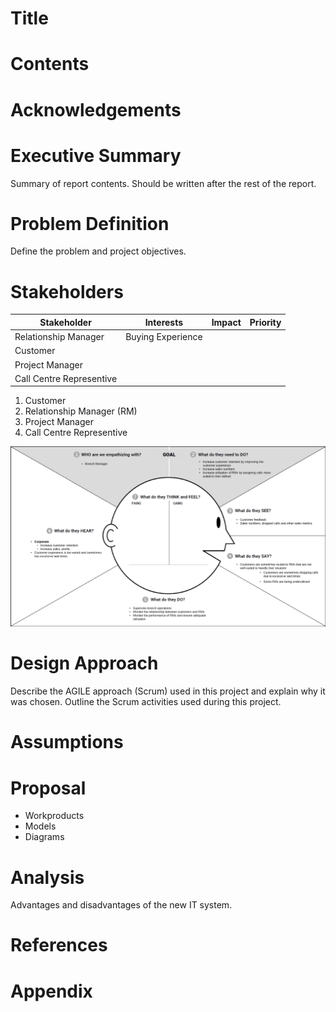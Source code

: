 # Title
# Contents
# Acknowledgements
# Executive Summary
Summary of report contents. Should be written after the rest of the report.

# Problem Definition
Define the problem and project objectives.

# Stakeholders
|   Stakeholder          |   Interests   |     Impact   | Priority|
| ---------------------  | ------------- | ------------ | ------- |
|Relationship Manager    |Buying Experience             |              |         |
| Customer               |               |              |         |
| Project Manager        |               |              |         |
|Call Centre Representive|

1. Customer
2. Relationship Manager (RM)
3. Project Manager
4. Call Centre Representive

![Empathy Map - Branch Manager](/assets/Empathy%20Map%20-%20Branch%20Manager.png)

# Design Approach
Describe the AGILE approach (Scrum) used in this project and explain why it was chosen. Outline the Scrum activities used during this project.

# Assumptions
# Proposal

* Workproducts
* Models
* Diagrams

# Analysis
Advantages and disadvantages of the new IT system.

# References
# Appendix
